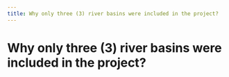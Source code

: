 ```yaml
---
title: Why only three (3) river basins were included in the project?
---
```


# Why only three (3) river basins were included in the project?
